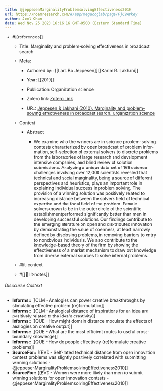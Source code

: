 ```yaml
---
title: @jeppesenMarginalityProblemsolvingEffectiveness2010
url: https://roamresearch.com/#/app/megacoglab/page/FjC9A8key
author: Joel Chan
date: Wed Nov 25 2020 16:16:16 GMT-0500 (Eastern Standard Time)
---
```


- #[[references]]

    - Title: Marginality and problem-solving effectiveness in broadcast search

    - Meta:

        - Authored by:: [[Lars Bo Jeppesen]] [[Karim R. Lakhani]]

        - Year: [[2010]]

        - Publication: Organization science

        - Zotero link: [Zotero Link](zotero://select/items/1_59Z5SC8Z)

        - URL: [Jeppesen & Lakhani (2010). Marginality and problem-solving effectiveness in broadcast search. Organization science](undefined)

    - Content

        - Abstract

            - We examine who the winners are in science problem-solving contests characterized by open broadcast of problem infor-mation, self-selection of external solvers to discrete problems from the laboratories of large research and development intensive companies, and blind review of solution submissions. Analyzing a unique data set of 166 science challenges involving over 12,000 scientists revealed that technical and social marginality, being a source of different perspectives and heuristics, plays an important role in explaining individual success in problem solving. The provision of a winning solution was positively related to increasing distance between the solvers field of technical expertise and the focal field of the problem. Female solversknown to be in the outer circle of the scientific establishmentperformed significantly better than men in developing successful solutions. Our findings contribute to the emerging literature on open and dis-tributed innovation by demonstrating the value of openness, at least narrowly defined by disclosing problems, in removing barriers to entry to nonobvious individuals. We also contribute to the knowledge-based theory of the firm by showing the effectiveness of a market mechanism to draw out knowledge from diverse external sources to solve internal problems.

    - #lit-context

    - #[[📝 lit-notes]]

###### Discourse Context

- **Informs::** [[CLM - Analogies can power creative breakthroughs by stimulating effective problem (re)formulation]]
- **Informs::** [[CLM - Analogical distance of inspirations for an idea are positively related to the idea's creativity]]
- **Informs::** [[QUE - How might domain distance modulate the effects of analogies on creative output]]
- **Informs::** [[QUE - What are the most efficient routes to useful cross-boundary knowledge]]
- **Informs::** [[QUE - How do people effectively (re)formulate creative problems]]
- **SourceFor::** [[EVD - Self-rated technical distance from open innovation contest problems was slightly positively correlated with submitting winning solutions - @jeppesenMarginalityProblemsolvingEffectiveness2010]]
- **SourceFor::** [[EVD - Women were more likely than men to submit winning solutions for open innovation contests - @jeppesenMarginalityProblemsolvingEffectiveness2010]]
